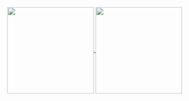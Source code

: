 <a href="https://github.com/Francesco-Rapetti">
  <img height=200 align="center" src="https://github-readme-stats.vercel.app/api?username=Francesco-Rapetti&theme=catppuccin_mocha&show_icons=true&hide_border=true&rank_icon=github&number_format=long" />
</a>
<a href="https://github.com/Francesco-Rapetti">
  <img height=200 align="center" src="https://github-readme-stats.vercel.app/api/top-langs?username=Francesco-Rapetti&layout=compact&langs_count=8&card_width=320&theme=catppuccin_mocha&hide_border=true&langs_count=5" />
</a>

